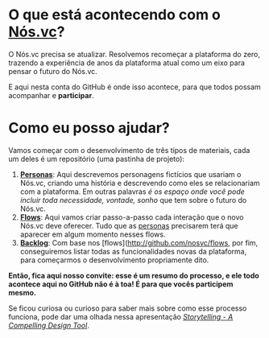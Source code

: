 # O que está acontecendo com o [Nós.vc](http://nos.vc)?

O Nós.vc precisa se atualizar. Resolvemos recomeçar a plataforma do zero, trazendo a experiência de anos da plataforma atual como um eixo para pensar o futuro do Nós.vc.

E aqui nesta conta do GitHub é onde isso acontece, para que todos possam acompanhar e **participar**.

# Como eu posso ajudar?

Vamos começar com o desenvolvimento de três tipos de materiais, cada um deles é um repositório (uma pastinha de projeto):

1. **[Personas](http://github.com/nosvc/personas)**: Aqui descrevemos personagens fictícios que usariam o Nós.vc, criando uma história e descrevendo como eles se relacionariam com a plataforma. Em outras palavras *é os espaço onde você pode incluir toda necessidade, vontade, sonho* que tem sobre o futuro do Nós.vc.
2. **[Flows](http://github.com/nosvc/flows)**: Aqui vamos criar passo-a-passo cada interação que o novo Nós.vc deve oferecer. Tudo que as [personas](http://github.com/nosvc/personas) precisarem terá que aparecer em algum momento nesses flows.
3. **[Backlog](http://github.com/nosvc/backlog)**: Com base nos [flows](http://github.com/nosvc/flows, por fim, conseguiremos listar todas as funcionalidades novas da plataforma, para começarmos o desenvolvimento propriamente dito.

**Então, fica aqui nosso convite: esse é um resumo do processo, e ele todo acontece aqui no GitHub não é à toa! É para que vocês participem mesmo.**

Se ficou curiosa ou curioso para saber mais sobre como esse processo funciona, pode dar uma olhada nessa apresentação *[Storytelling - A Compelling Design Tool](http://www.slideshare.net/dorelvis/storytelling-a-compelling-design-tool)*.
